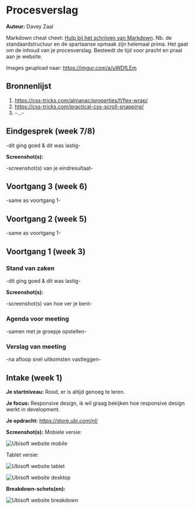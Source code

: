# Procesverslag
**Auteur:** Davey Zaal

Markdown cheat cheet: [Hulp bij het schrijven van Markdown](https://github.com/adam-p/markdown-here/wiki/Markdown-Cheatsheet). Nb. de standaardstructuur en de spartaanse opmaak zijn helemaal prima. Het gaat om de inhoud van je procesverslag. Besteedt de tijd voor pracht en praal aan je website.

Images geupload naar: https://imgur.com/a/uWDfLEm

## Bronnenlijst
1. https://css-tricks.com/almanac/properties/f/flex-wrap/
2. https://css-tricks.com/practical-css-scroll-snapping/
3. -...-



## Eindgesprek (week 7/8)

-dit ging goed & dit was lastig-

**Screenshot(s):**

-screenshot(s) van je eindresultaat-



## Voortgang 3 (week 6)

-same as voortgang 1-



## Voortgang 2 (week 5)

-same as voortgang 1-



## Voortgang 1 (week 3)

### Stand van zaken

-dit ging goed & dit was lastig-

**Screenshot(s):**

-screenshot(s) van hoe ver je bent-

### Agenda voor meeting

-samen met je groepje opstellen-

### Verslag van meeting

-na afloop snel uitkomsten vastleggen-



## Intake (week 1)

**Je startniveau:** Rood, er is altijd genoeg te leren.

**Je focus:** Responsive design, ik wil graag bekijken hoe responsive design werkt in development. 

**Je opdracht:** https://store.ubi.com/nl/

**Screenshot(s):**
Mobiele versie:

![Ubisoft website mobile](images/ubisoft-mobile.png)

Tablet versie:

![Ubisoft website tablet](images/ubisoft-tablet.png)

![Ubisoft website desktop](images/ubisoft-desktop.png)

**Breakdown-schets(en):**

![Ubisoft website breakdown](images/breakdown-schets-1.png)
